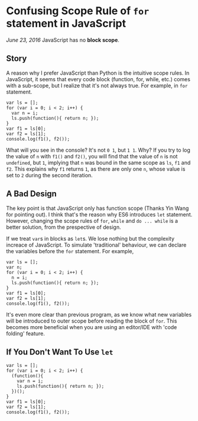 # Confusing Scope Rule of `for` statement in JavaScript
*June 23, 2016* JavaScript has no **block scope**.

## Story
A reason why I prefer JavaScript than Python is the intuitive scope rules. In JavaScript, it seems that every code block (function, for, while, etc.) comes with a sub-scope, but I realize that it's not always true. For example, in `for` statement.

    var ls = [];
    for (var i = 0; i < 2; i++) {
      var n = i;
      ls.push(function(){ return n; });
    }
    var f1 = ls[0];
    var f2 = ls[1];
    console.log(f1(), f2());

What will you see in the console? It's not `0 1`, but `1 1`. Why? If you try to log the value of `n` with `f1()` and `f2()`, you will find that the value of `n` is not `undefined`, but `1`, implying that `n` was bound in the same scope as `ls`, `f1` and `f2`. This explains why `f1` returns `1`, as there are only one `n`, whose value is set to `2` during the second iteration.

## A Bad Design
The key point is that JavaScript only has function scope (Thanks Yin Wang for pointing out). I think that's the reason why ES6 introduces `let` statement. However, changing the scope rules of `for`, `while` and `do ... while` is a better solution, from the prespective of design.

If we treat `var`s in blocks as `let`s. We lose nothing but the complexity increace of JavaScript. To simulate 'traditional' behaviour, we can declare the variables before the `for` statement. For example,

    var ls = [];
    var n;
    for (var i = 0; i < 2; i++) {
      n = i;
      ls.push(function(){ return n; });
    }
    var f1 = ls[0];
    var f2 = ls[1];
    console.log(f1(), f2());

It's even more clear than previous program, as we know what new variables will be introduced to outer scope before reading the block of `for`. This becomes more beneficial when you are using an editor/IDE with 'code folding' feature.

## If You Don't Want To Use `let`

    var ls = [];
    for (var i = 0; i < 2; i++) {
      (function(){
        var n = i;
        ls.push(function(){ return n; });
      })();
    }
    var f1 = ls[0];
    var f2 = ls[1];
    console.log(f1(), f2());
